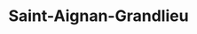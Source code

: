 ---
title: Saint-Aignan-Grandlieu
url: /saint-aignan-grandlieu/
latitude: 47.123
longitude: -1.634
---